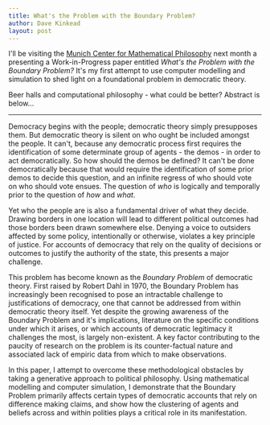 ```yaml
---
title: What's the Problem with the Boundary Problem?
author: Dave Kinkead
layout: post
---
```


I'll be visiting the [Munich Center for Mathematical Philosophy][mcmp] next month a presenting a Work-in-Progress paper entitled _What's the Problem with the Boundary Problem?_  It's my first attempt to use computer modelling and simulation to shed light on a foundational problem in democratic theory. 

Beer halls and computational philosophy - what could be better?  Abstract is below...

[mcmp]: http://www.mcmp.philosophie.uni-muenchen.de/index.html

---

Democracy begins with the people; democratic theory simply presupposes them.  But democratic theory is silent on who ought be included amongst the people.  It can't, because any democratic process first requires the identification of some determinate group of agents - the demos - in order to act democratically.  So how should the demos be defined?  It can't be done democratically because that would require the identification of some prior demos to decide this question, and an infinite regress of who should vote on who should vote ensues.  The question of _who_ is logically and temporally prior to the question of _how_ and _what_.

Yet who the people are is also a fundamental driver of what they decide.  Drawing borders in one location will lead to different political outcomes had those borders been drawn somewhere else.  Denying a voice to outsiders affected by some policy, intentionally or otherwise, violates a key principle of justice.  For accounts of democracy that rely on the quality of decisions or outcomes to justify the authority of the state, this presents a major challenge.

This problem has become known as the _Boundary Problem_ of democratic theory.  First raised by Robert Dahl in 1970, the Boundary Problem has increasingly been recognised to pose an intractable challenge to justifications of democracy, one that cannot be addressed from within democratic theory itself.  Yet despite the growing awareness of the Boundary Problem and it's implications, literature on the specific conditions under which it arises, or which accounts of democratic legitimacy it challenges the most, is largely non-existent. A key factor contributing to the paucity of research on the problem is its counter-factual nature and associated lack of empiric data from which to make observations.

In this paper, I attempt to overcome these methodological obstacles by taking a generative approach to political philosophy.  Using mathematical modelling and computer simulation, I demonstrate that the Boundary Problem primarily affects certain types of democratic accounts that rely on difference making claims, and show how the clustering of agents and beliefs across and within polities plays a critical role in its manifestation. 